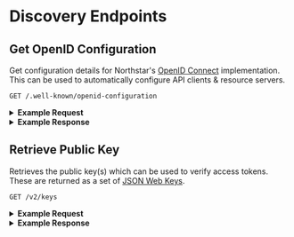 # Discovery Endpoints

## Get OpenID Configuration
Get configuration details for Northstar's [OpenID Connect](http://openid.net/connect/) implementation.
This can be used to automatically configure API clients & resource servers.

```
GET /.well-known/openid-configuration
```

<details>
<summary><strong>Example Request</strong></summary>

```sh
curl -X GET https://profile.dosomething.org/.well-known/openid-configuration -H "Accept: application/json"
```
</details>

<details>
<summary><strong>Example Response</strong></summary>

```js
// 200 OK

{
  "issuer": "https:\/\/profile.dosomething.org",
  "authorization_endpoint": "https:\/\/profile.dosomething.org\/authorize",
  "token_endpoint": "https:\/\/profile.dosomething.org\/v2\/auth\/token",
  "userinfo_endpoint": "https:\/\/profile.dosomething.org\/v2\/auth\/info",
  "jwks_uri": "https:\/\/profile.dosomething.org\/v2\/keys",
  "response_types_supported": [
    "code"
  ],
  "subject_types_supported": [
    "public"
  ],
  "id_token_signing_alg_values_supported": [
    "RS256"
  ]
}
```
</details>


## Retrieve Public Key
Retrieves the public key(s) which can be used to verify access tokens. These are returned
as a set of [JSON Web Keys](https://tools.ietf.org/html/draft-ietf-jose-json-web-key).

```
GET /v2/keys
```

<details>
<summary><strong>Example Request</strong></summary>

```sh
curl -X GET https://profile.dosomething.org/v2/keys -H "Accept: application/json"
```
</details>

<details>
<summary><strong>Example Response</strong></summary>

```js
// 200 OK

{
  "keys": [
    {
      "kty": "RSA",
      "e": "AQAB",
      "n": "yPqE7yOhOH5OaB4F8sVen-tfsMkI3eqz7z-HHCNsqHVbLl3gDkzoCxvedjOn-RbnTBT3LP_X7IbFxCPzoh3fl82EVyROu5BmO3-pToaTNAnd-HQEflS3HMoCcaB6tNbt0lY5VMq6WvhLQvofBxs-n4YhUotWiUflI60nzKZHAJLNzG3bEoBMBnvIijbItpG7WCrqanaMG6YyoueEsVeyL8tn5ZG8Opy8tYUKTebhaJi2Wv0vJXngUO2ubrrI6dNL3h6ZA4g7FhRZWhaiKIEIdJXATk6cPiog-TYy-sCB-TPeMV7EE1Sz0d03373FBIaCwo4raNMJvxDS2CAtpJMQWPBa6PGbLT4SdFaDJfd6nJMiVBhd6iESZzudGfYyTWsulUkNIroppeFqKdE1s5gsL86sG125PKVii5dHmds2Zpn6rBoqo-byb3vEsaib00z6LeUpQGH7vTdi79hwVrnKtRoAjg7dVnZwJdcRLlL6OoSUdUY-8yuM5lGcf2vx3VraP8btQUWSIFDCiqqeZz2fWw5ABqx3PCeYj4py1gpjji43MbU0-3jao4YAoSDz9llhF8KqYqm0X8jFBgkVpXNV-8D4uFeDhgf01IdZVsiwTzJW4aiOt908Ix4m9290Npp9C1IEaZDI4cdmHHdYCs1nkMT4tHwSEIJLQOKy7_3LI18",
      "kid": "5lTRtOLElOERDVPisOYtVcSgE3oLk-rOkkMOoE4rB6I"
    }
  ]
}
```
</details>

